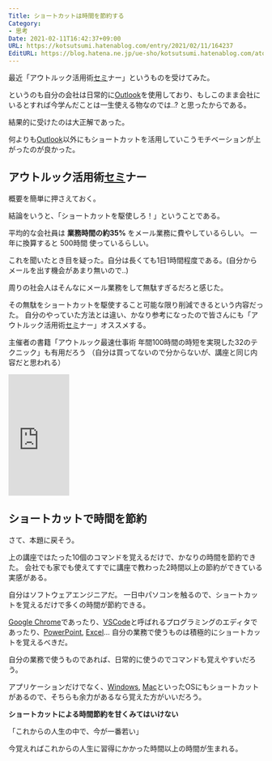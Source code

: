 ```yaml
---
Title: ショートカットは時間を節約する
Category:
- 思考
Date: 2021-02-11T16:42:37+09:00
URL: https://kotsutsumi.hatenablog.com/entry/2021/02/11/164237
EditURL: https://blog.hatena.ne.jp/ue-sho/kotsutsumi.hatenablog.com/atom/entry/26006613769881144
---
```


<p>最近「アウトルック活用術<a class="keyword" href="http://d.hatena.ne.jp/keyword/%A5%BB%A5%DF">セミ</a>ナー」というものを受けてみた。</p>

<p>というのも自分の会社は日常的に<a class="keyword" href="http://d.hatena.ne.jp/keyword/Outlook">Outlook</a>を使用しており、もしこのまま会社にいるとすれば今学んだことは一生使える物なのでは..?
と思ったからである。</p>

<p>結果的に受けたのは大正解であった。</p>

<p>何よりも<a class="keyword" href="http://d.hatena.ne.jp/keyword/Outlook">Outlook</a>以外にもショートカットを活用していこうモチベーションが上がったのが良かった。</p>

<h2>アウトルック活用術<a class="keyword" href="http://d.hatena.ne.jp/keyword/%A5%BB%A5%DF">セミ</a>ナー</h2>

<p>概要を簡単に押さえておく。</p>

<p>結論をいうと、「ショートカットを駆使しろ！」ということである。</p>

<p>平均的な会社員は
<strong>業務時間の約35%</strong>
をメール業務に費やしているらしい。
一年に換算すると 500時間 使っているらしい。</p>

<p>これを聞いたとき目を疑った。自分は長くても1日1時間程度である。(自分からメールを出す機会があまり無いので..)</p>

<p>周りの社会人はそんなにメール業務をして無駄すぎるだろと感じた。</p>

<p>その無駄をショートカットを駆使すること可能な限り削減できるという内容だった。
自分のやっていた方法とは違い、かなり参考になったので皆さんにも「アウトルック活用術<a class="keyword" href="http://d.hatena.ne.jp/keyword/%A5%BB%A5%DF">セミ</a>ナー」オススメする。</p>

<p>主催者の書籍「アウトルック最速仕事術 年間100時間の時短を実現した32のテクニック」も有用だろう
（自分は買ってないので分からないが、講座と同じ内容だと思われる）</p>

<iframe style="width:120px;height:240px;" marginwidth="0" marginheight="0" scrolling="no" frameborder="0" src="https://rcm-fe.amazon-adsystem.com/e/cm?ref=tf_til&t=uesho0e-22&m=amazon&o=9&p=8&l=as1&IS1=1&detail=1&asins=B07PDBJQWL&linkId=178e8437b6e1fd6aefc064fb30914bde&bc1=ffffff&amp;lt1=_top&fc1=333333&lc1=0066c0&bg1=ffffff&f=ifr">
    </iframe>


<h2>ショートカットで時間を節約</h2>

<p>さて、本題に戻そう。</p>

<p>上の講座ではたった10個のコマンドを覚えるだけで、かなりの時間を節約できた。
会社でも家でも使えてすでに講座で教わった2時間以上の節約ができている実感がある。</p>

<p>自分はソフトウェアエンジニアだ。
一日中パソコンを触るので、ショートカットを覚えるだけで多くの時間が節約できる。</p>

<p><a class="keyword" href="http://d.hatena.ne.jp/keyword/Google%20Chrome">Google Chrome</a>であったり、<a class="keyword" href="http://d.hatena.ne.jp/keyword/VSCode">VSCode</a>と呼ばれるプログラミングのエディタであったり、<a class="keyword" href="http://d.hatena.ne.jp/keyword/PowerPoint">PowerPoint</a>, <a class="keyword" href="http://d.hatena.ne.jp/keyword/Excel">Excel</a>...
自分の業務で使うものは積極的にショートカットを覚えるべきだ。</p>

<p>自分の業務で使うものであれば、日常的に使うのでコマンドも覚えやすいだろう。</p>

<p>アプリケーションだけでなく、<a class="keyword" href="http://d.hatena.ne.jp/keyword/Windows">Windows</a>, <a class="keyword" href="http://d.hatena.ne.jp/keyword/Mac">Mac</a>といったOSにもショートカットがあるので、そちらも余力があるなら覚えた方がいいだろう。</p>

<p><strong>ショートカットによる時間節約を甘くみてはいけない</strong></p>

<p>「これからの人生の中で、今が一番若い」</p>

<p>今覚えればこれからの人生に習得にかかった時間以上の時間が生まれる。</p>
